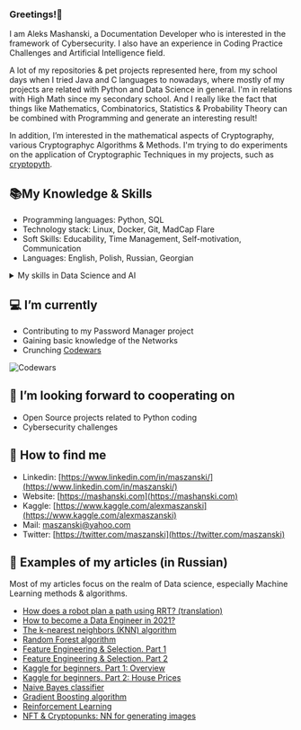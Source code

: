 ### Greetings!👋

I am Aleks Mashanski, a Documentation Developer who is interested in the framework of Cybersecurity. I also have an experience in Coding Practice Challenges and Artificial Intelligence field.

A lot of my repositories & pet projects represented here, from my school days when I tried Java and C languages to nowadays, where mostly of my projects are related with Python and Data Science in general.
I'm in relations with High Math since my secondary school. And I really like the fact that things like Mathematics, Combinatorics, Statistics & Probability Theory can be combined with Programming and generate an interesting result!

In addition, I’m interested in the mathematical aspects of Cryptography, various Cryptographyc Algorithms & Methods. I'm trying to do experiments on the application of Cryptographic Techniques in my projects, such as [cryptopyth](https://github.com/metroproxyn/cryptopyth). 


## 📚My Knowledge & Skills

- Programming languages: Python, SQL
- Technology stack: Linux, Docker, Git, MadCap Flare
- Soft Skills: Educability, Time Management, Self-motivation, Communication
- Languages: English, Polish, Russian, Georgian

<details>
  <summary>My skills in Data Science and AI</summary>
  
  - Machine Learning algorithms: Linear & Logistic Regression, Decision Tree, Random Forest, K-Nearest Neighbors (KNN), Gradient Boosting, Naive Bayes classifier
  - Machine Learning libraries: NumPy, Pandas, Scikit-Learn, Xgboost, LightAutoML, Vowpal Wabbit
  - Deep Learning libraries: Pytorch, Keras, OpenCV
  - Visialisation libraries: Matplotlib, Seaborn
  - Industry Knowledge: Data Preparation, Feature Engineering & Selection, Time Series Analysis, PCA, Word2vec
  - Neural Network architecture knowledge: CNN, RNN (LSTM), VAE, DNN, GAN

  ### Some Code
  ```js
  function logSomething(something) {
    console.log('Something', something);
  }
  ```
</details>


## 💻 I’m currently

- Contributing to my Password Manager project
- Gaining basic knowledge of the Networks
- Crunching [Codewars](https://www.codewars.com/users/Metroproxyn)

![Codewars](https://github.r2v.ch/codewars?user=Metroproxyn)



## 🤝 I’m looking forward to cooperating on
- Open Source projects related to Python coding
- Cybersecurity challenges

## 🔎 How to find me

- Linkedin: [https://www.linkedin.com/in/maszanski/](https://www.linkedin.com/in/maszanski/)
- Website: [https://mashanski.com](https://mashanski.com)
- Kaggle: [https://www.kaggle.com/alexmaszanski](https://www.kaggle.com/alexmaszanski)
- Mail: [maszanski@yahoo.com](mailto:maszanski@yahoo.com)
- Twitter: [https://twitter.com/maszanski](https://twitter.com/maszanski)

## 📑 Examples of my articles (in Russian)
Most of my articles focus on the realm of Data science, especially Machine Learning methods & algorithms.

- [How does a robot plan a path using RRT? (translation)](https://proglib.io/p/planirovanie-marshruta-robotom-pri-pomoshchi-rrt-2021-06-08)
- [How to become a Data Engineer in 2021?](https://proglib.io/p/kak-stat-data-inzhenerom-v-2021-godu-2021-07-25)
- [The k-nearest neighbors (KNN) algorithm](https://proglib.io/p/metod-k-blizhayshih-sosedey-k-nearest-neighbour-2021-07-19)
- [Random Forest algorithm](https://proglib.io/p/mashinnoe-obuchenie-dlya-nachinayushchih-algoritm-sluchaynogo-lesa-random-forest-2021-08-12)
- [Feature Engineering & Selection. Part 1](https://proglib.io/p/postroenie-i-otbor-priznakov-chast-1-feature-engineering-2021-09-15)
- [Feature Engineering & Selection. Part 2](https://proglib.io/p/postroenie-i-otbor-priznakov-chast-2-feature-selection-2021-09-25)
- [Kaggle for beginners. Part 1: Overview](https://proglib.io/p/kaggle-za-30-minut-prakticheskoe-rukovodstvo-dlya-nachinayushchih-2021-09-17)
- [Kaggle for beginners. Part 2: House Prices](https://proglib.io/p/kaggle-za-30-minut-razbiraemsya-s-sorevnovaniem-house-prices-2021-09-28)
- [Naive Bayes classifier](https://proglib.io/p/izuchaem-naivnyy-bayesovskiy-algoritm-klassifikacii-dlya-mashinnogo-obucheniya-2021-11-12)
- [Gradient Boosting algorithm](https://proglib.io/p/reshaem-zadachi-mashinnogo-obucheniya-s-pomoshchyu-algoritma-gradientnogo-bustinga-2021-11-25)
- [Reinforcement Learning](https://proglib.io/p/chto-takoe-obuchenie-s-podkrepleniem-i-kak-ono-rabotaet-obyasnyaem-na-prostyh-primerah)
- [NFT & Cryptopunks: NN for generating images](https://proglib.io/p/nft-i-kriptopanki-pishem-neyroset-dlya-ih-generacii-2022-01-18)
